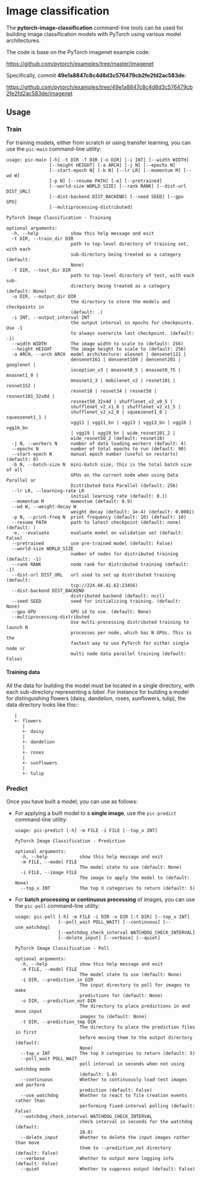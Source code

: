 # Image classification

The **pytorch-image-classification** command-line tools can be used for building 
image classification models with PyTorch using various model architectures.

The code is base on the PyTorch imagenet example code:

https://github.com/pytorch/examples/tree/master/imagenet

Specifically, commit **49e1a8847c8c4d8d3c576479cb2fe2fd2ac583de**:

https://github.com/pytorch/examples/tree/49e1a8847c8c4d8d3c576479cb2fe2fd2ac583de/imagenet

## Usage

### Train

For training models, either from scratch or using transfer learning, you can use the
`pic-main` command-line utility:

```commandline
usage: pic-main [-h] -t DIR -T DIR [-o DIR] [-i INT] [--width WIDTH]
                [--height HEIGHT] [-a ARCH] [-j N] [--epochs N]
                [--start-epoch N] [-b N] [--lr LR] [--momentum M] [--wd W]
                [-p N] [--resume PATH] [-e] [--pretrained]
                [--world-size WORLD_SIZE] [--rank RANK] [--dist-url DIST_URL]
                [--dist-backend DIST_BACKEND] [--seed SEED] [--gpu GPU]
                [--multiprocessing-distributed]

PyTorch Image Classification - Training

optional arguments:
  -h, --help            show this help message and exit
  -t DIR, --train_dir DIR
                        path to top-level directory of training set, with each
                        sub-directory being treated as a category (default:
                        None)
  -T DIR, --test_dir DIR
                        path to top-level directory of test, with each sub-
                        directory being treated as a category (default: None)
  -o DIR, --output_dir DIR
                        the directory to store the models and checkpoints in
                        (default: .)
  -i INT, --output_interval INT
                        the output interval in epochs for checkpoints. Use -1
                        to always overwrite last checkpoint. (default: -1)
  --width WIDTH         The image width to scale to (default: 256)
  --height HEIGHT       The image height to scale to (default: 256)
  -a ARCH, --arch ARCH  model architecture: alexnet | densenet121 |
                        densenet161 | densenet169 | densenet201 | googlenet |
                        inception_v3 | mnasnet0_5 | mnasnet0_75 | mnasnet1_0 |
                        mnasnet1_3 | mobilenet_v2 | resnet101 | resnet152 |
                        resnet18 | resnet34 | resnet50 | resnext101_32x8d |
                        resnext50_32x4d | shufflenet_v2_x0_5 |
                        shufflenet_v2_x1_0 | shufflenet_v2_x1_5 |
                        shufflenet_v2_x2_0 | squeezenet1_0 | squeezenet1_1 |
                        vgg11 | vgg11_bn | vgg13 | vgg13_bn | vgg16 | vgg16_bn
                        | vgg19 | vgg19_bn | wide_resnet101_2 |
                        wide_resnet50_2 (default: resnet18)
  -j N, --workers N     number of data loading workers (default: 4)
  --epochs N            number of total epochs to run (default: 90)
  --start-epoch N       manual epoch number (useful on restarts) (default: 0)
  -b N, --batch-size N  mini-batch size, this is the total batch size of all
                        GPUs on the current node when using Data Parallel or
                        Distributed Data Parallel (default: 256)
  --lr LR, --learning-rate LR
                        initial learning rate (default: 0.1)
  --momentum M          momentum (default: 0.9)
  --wd W, --weight-decay W
                        weight decay (default: 1e-4) (default: 0.0001)
  -p N, --print-freq N  print frequency (default: 10) (default: 10)
  --resume PATH         path to latest checkpoint (default: none) (default: )
  -e, --evaluate        evaluate model on validation set (default: False)
  --pretrained          use pre-trained model (default: False)
  --world-size WORLD_SIZE
                        number of nodes for distributed training (default: -1)
  --rank RANK           node rank for distributed training (default: -1)
  --dist-url DIST_URL   url used to set up distributed training (default:
                        tcp://224.66.41.62:23456)
  --dist-backend DIST_BACKEND
                        distributed backend (default: nccl)
  --seed SEED           seed for initializing training. (default: None)
  --gpu GPU             GPU id to use. (default: None)
  --multiprocessing-distributed
                        Use multi-processing distributed training to launch N
                        processes per node, which has N GPUs. This is the
                        fastest way to use PyTorch for either single node or
                        multi node data parallel training (default: False)
```


#### Training data

All the data for building the model must be located in a single directory, with each sub-directory representing
a *label*. For instance for building a model for distinguishing flowers (daisy, dandelion, roses, sunflowers, tulip),
the data directory looks like this::

```
   |
   +- flowers
      |
      +- daisy
      |
      +- dandelion
      |
      +- roses
      |
      +- sunflowers
      |
      +- tulip
```


### Predict

Once you have built a model, you can use as follows:

* For applying a built model to a **single image**, use the `pic-predict` command-line utility:

  ```commandline
  usage: pic-predict [-h] -m FILE -i FILE [--top_x INT]

  PyTorch Image Classification - Prediction

  optional arguments:
    -h, --help            show this help message and exit
    -m FILE, --model FILE
                          The model state to use (default: None)
    -i FILE, --image FILE
                          The image to apply the model to (default: None)
    --top_x INT           The top X categories to return (default: 5)
  ```

* For **batch processing or continuous processing** of images, you can use the
`pic-poll` command-line utility:

  ```commandline
  usage: pic-poll [-h] -m FILE -i DIR -o DIR [-t DIR] [--top_x INT]
                  [--poll_wait POLL_WAIT] [--continuous] [--use_watchdog]
                  [--watchdog_check_interval WATCHDOG_CHECK_INTERVAL]
                  [--delete_input] [--verbose] [--quiet]

  PyTorch Image Classification - Poll

  optional arguments:
    -h, --help            show this help message and exit
    -m FILE, --model FILE
                          The model state to use (default: None)
    -i DIR, --prediction_in DIR
                          The input directory to poll for images to make
                          predictions for (default: None)
    -o DIR, --prediction_out DIR
                          The directory to place predictions in and move input
                          images to (default: None)
    -t DIR, --prediction_tmp DIR
                          The directory to place the prediction files in first
                          before moving them to the output directory (default:
                          None)
    --top_x INT           The top X categories to return (default: 5)
    --poll_wait POLL_WAIT
                          poll interval in seconds when not using watchdog mode
                          (default: 1.0)
    --continuous          Whether to continuously load test images and perform
                          prediction (default: False)
    --use_watchdog        Whether to react to file creation events rather than
                          performing fixed-interval polling (default: False)
    --watchdog_check_interval WATCHDOG_CHECK_INTERVAL
                          check interval in seconds for the watchdog (default:
                          10.0)
    --delete_input        Whether to delete the input images rather than move
                          them to --prediction_out directory (default: False)
    --verbose             Whether to output more logging info (default: False)
    --quiet               Whether to suppress output (default: False)
  ```
